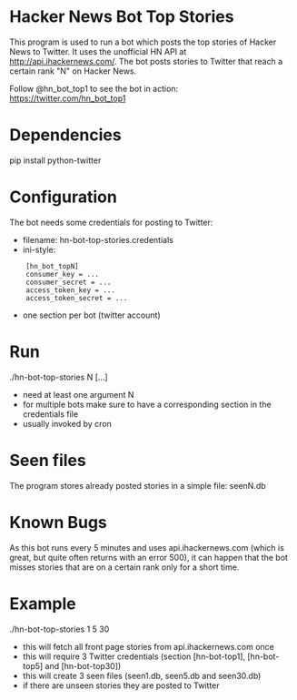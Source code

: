 Hacker News Bot Top Stories
===========================

This program is used to run a bot which posts the top stories of Hacker News to
Twitter. It uses the unofficial HN API at http://api.ihackernews.com/. The bot
posts stories to Twitter that reach a certain rank "N" on Hacker News.

Follow @hn_bot_top1 to see the bot in action:
https://twitter.com/hn_bot_top1

# Dependencies
pip install python-twitter

# Configuration
The bot needs some credentials for posting to Twitter:
- filename: hn-bot-top-stories.credentials
- ini-style:

```
    [hn_bot_topN]
    consumer_key = ...
    consumer_secret = ...
    access_token_key = ...
    access_token_secret = ...
```

- one section per bot (twitter account)

# Run
./hn-bot-top-stories N [...]
- need at least one argument N
- for multiple bots make sure to have a corresponding section in the credentials
  file
- usually invoked by cron

# Seen files
The program stores already posted stories in a simple file: seenN.db

# Known Bugs
As this bot runs every 5 minutes and uses api.ihackernews.com (which is great,
but quite often returns with an error 500), it can happen that the bot misses
stories that are on a certain rank only for a short time.

# Example
./hn-bot-top-stories 1 5 30
- this will fetch all front page stories from api.ihackernews.com once
- this will require 3 Twitter credentials (section [hn-bot-top1], [hn-bot-top5]
  and [hn-bot-top30])
- this will create 3 seen files (seen1.db, seen5.db and seen30.db)
- if there are unseen stories they are posted to Twitter
